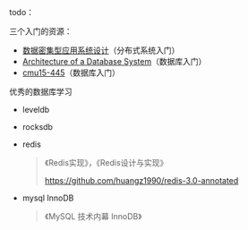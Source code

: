 todo：

三个入门的资源：

* [数据密集型应用系统设计](https://book.douban.com/subject/30329536/)（分布式系统入门）
* [Architecture of a Database System](https://github.com/Veeupup/distributed-system-and-database/blob/master/architecture-of-a-database-system.pdf)（数据库入门）
* [cmu15-445](https://15445.courses.cs.cmu.edu/fall2020/)（数据库入门）

优秀的数据库学习

- leveldb

- rocksdb

- redis

  > 《Redis实现》，《Redis设计与实现》
  >
  > https://github.com/huangz1990/redis-3.0-annotated

- mysql InnoDB

  > 《MySQL 技术内幕 InnoDB》

